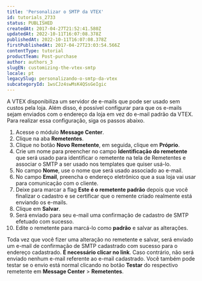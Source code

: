 ```yaml
---
title: 'Personalizar o SMTP da VTEX'
id: tutorials_2733
status: PUBLISHED
createdAt: 2017-04-27T21:52:41.580Z
updatedAt: 2022-10-11T16:07:08.378Z
publishedAt: 2022-10-11T16:07:08.378Z
firstPublishedAt: 2017-04-27T23:03:54.566Z
contentType: tutorial
productTeam: Post-purchase
author: authors_3
slugEN: customizing-the-vtex-smtp
locale: pt
legacySlug: personalizando-o-smtp-da-vtex
subcategoryId: 1wsCJz4swMsK4QSsGeIgic
---
```


A VTEX disponibiliza um servidor de e-mails que pode ser usado sem custos pela loja. 
Além disso, é possível configurar para que os e-mails sejam enviados com o endereço da loja em vez do e-mail padrão da VTEX. Para realizar essa configuração, siga os passos abaixo.

1. Acesse o módulo **Message Center**.
2. Clique na aba **Remetentes**.
3. Clique no botão **Novo Remetente**, em seguida, clique em **Próprio**.
4. Crie um nome para preencher no campo **Identificação do remetente** que será usado para identificar o remetente na tela de Remetentes e associar o SMTP a ser usado nos templates que quiser usá-lo.
5. No campo **Nome**, use o nome que será usado associado ao e-mail.
6. No campo **Email**, preencha o endereço eletrônico que a sua loja vai usar para comunicação com o cliente.
7. Deixe para marcar a flag **Este é o remetente padrão** depois que você finalizar o cadastro e se certificar que o remente criado realmente está enviando os e-mails.
8. Clique em **Salvar**.
9. Será enviado para seu e-mail uma confirmação de cadastro de SMTP efetuado com sucesso.
10. Edite o remetente para marcá-lo como **padrão** e salvar as alterações.

Toda vez que você fizer uma alteração no remetente e salvar, será enviado um e-mail de confirmação de SMTP cadastrado com sucesso para o endereço cadastrado. __É necessário clicar no link__. Caso contrário, não será enviado nenhum e-mail referente ao e-mail cadastrado. Você também pode testar se o envio está normal clicando no botão __Testar__ do respectivo remetente em __Message Center__ > __Remetentes__.
